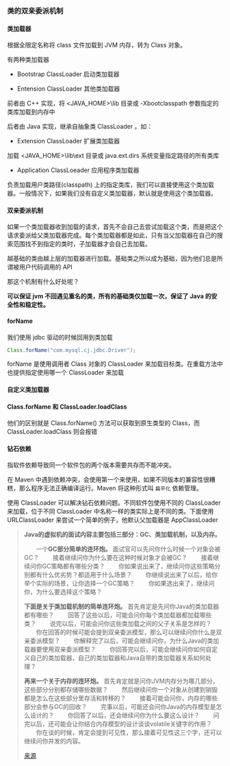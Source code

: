 ### 类的双亲委派机制



#### 类加载器

根据全限定名称将 class 文件加载到 JVM 内存，转为 Class 对象。

有两种类加载器

* Bootstrap ClassLoader 启动类加载器

* Entension ClassLoader 其他类加载器



前者由 C++ 实现，将 <JAVA_HOME>\lib 目录或 -Xbootclasspath 参数指定的类库加载到内存中

后者由 Java 实现，继承自抽象类 ClassLoader 。如：

* Extension ClassLoader 扩展类加载器

加载 <JAVA_HOME>\lib\ext 目录或 java.ext.dirs 系统变量指定路径的所有类库

* Application ClassLoeader 应用程序类加载器

负责加载用户类路径(classpath) 上的指定类库，我们可以直接使用这个类加载器。一般情况下，如果我们没有自定义类加载器，默认就是使用这个类加载器。



#### 双亲委派机制

如果一个类加载器收到加载的请求，首先不会自己去尝试加载这个类，而是把这个请求委派给父类加载器完成。每个类加载器都是如此，只有当父加载器在自己的搜索范围找不到指定的类时，子加载器才会自己去加载。

越基础的类由越上层的加载器进行加载。基础类之所以成为基础，因为他们总是所谓被用户代码调用的 API



那这个机制有什么好处呢？

**可以保证 jvm 不回遇见重名的类，所有的基础类仅加载一次，保证了 Java 的安全性和稳定性。**





#### forName

我们使用 jdbc 驱动的时候回用到类加载

```java
Class.forName("com.mysql.cj.jdbc.Driver");
```

forName 是使用调用者 Class 对象的 ClassLoader 来加载目标类。在重载方法中也提供指定使用哪一个 ClassLoader 来加载



#### 自定义类加载器



#### Class.forName 和 ClassLoader.loadClass

他们的区别就是 Class.forName() 方法可以获取到原生类型的 Class，而 ClassLoader.loadClass 则会报错



#### 钻石依赖

指软件依赖导致同一个软件包的两个版本需要共存而不能冲突。

在 Maven 中遇到依赖冲突，会使用第一个来使用，如果不同版本的兼容性很糟糕，那么程序无法正确编译运行。Maven 将这种形式叫 ``扁平化`` 依赖管理。

使用 ClassLoader 可以解决钻石依赖问题。不同软件包使用不同的 ClassLoader 来加载，位于不同 ClassLoader 中名称一样的类实际上是不同的类。下面使用 URLClassLoader 来尝试一个简单的例子，他默认父加载器是  AppClassLoader



>**Java的虚拟机的面试内容主要包括三部分：GC、类加载机制，以及内存。**
>
>　　一个**GC部分简单的连环炮。**
>面试官可以先问你什么时候一个对象会被GC？
>　　接着继续问你为什么要在这种时候对象才会被GC？
>　　接着继续问你GC策略都有哪些分类？
>　　你如果说出来了，继续问你这些策略分别都有什么优劣势？都适用于什么场景？
>　　你继续说出来了以后，给你举个实际的场景，让你选择一个GC策略？
>　　你如果选出来了，继续问你，为什么要选择这个策略？
>
>**下面是关于类加载机制的简单连环炮。**
>首先肯定是先问你Java的类加载器都有哪些？
>　　回答了这些以后，可能会问你每个类加载器都加载哪些类？
>　　说完以后，可能会问你这些类加载之间的父子关系是怎样的？
>　　你在回答的时候可能会提到双亲委派模型，那么可以继续问你什么是双亲委派模型？
>　　你解释完了以后，可能会继续问你，为什么Java的类加载器要使用双亲委派模型？
>　　你回答完以后，可能会继续问你如何自定义自己的类加载器，自己的类加载器和Java自带的类加载器关系如何处理？
>
>**再来一个关于内存的连环炮。**
>首先肯定就是问你JVM内存分为哪几部分，这些部分分别都存储哪些数据？
>　　然后继续问你一个对象从创建到销毁都是怎么在这些部分里存活和转移的？
>　　接着可能会问你，内存的哪些部分会参与GC的回收？
>　　完事以后，可能还会问你Java的内存模型是怎么设计的？
>　　你回答了以后，还会继续问你为什么要这么设计？
>　　问完以后，还可能会让你结合内存模型的设计谈谈volatile关键字的作用？
>　　你在谈的时候，肯定会提到可见性，那么接着可见性这三个字，还可以继续问你并发的内容。
>
>[来源](<http://www.cnblogs.com/zuoxiaolong/p/life51.html>)

